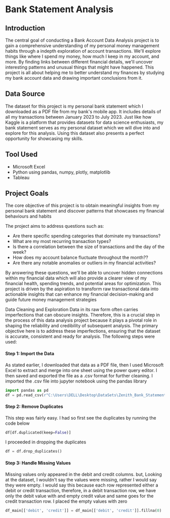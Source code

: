 # Bank Statement Analysis

## Introduction
The central goal of conducting a Bank Account Data Analysis project is to gain a comprehensive understanding of my personal money management habits through a indepth exploration of account transactions. We'll explore things like where I spend my money, how much I keep in my account, and more. By finding links between different financial details, we'll uncover interesting patterns and unusual things that might have happened. This project is all about helping me to better understand my finances by studying my bank account data and drawing important conclusions from it.


## Data Source
The dataset for this project is my personal bank statement which I downloaded as a PDF file from my bank's mobile app. It includes details of all my transactions between January 2023 to July 2023. Just like how Kaggle is a platform that provides datasets for data science enthusiasts, my bank statement serves as my personal dataset which we will dive into and explore for this analysis. Using this dataset also presents a perfect opportunity for showcasing my skills. 


## Tool Used 
* Microsoft Excel 
* Python using pandas, numpy, plotly, matplotlib
* Tableau 


## Project Goals
The core objective of this project is to obtain meaningful insights from my personal bank statement and discover patterns that showcases my financial behaviours and habits 

The project aims to address questions such as: 
* Are there specific spending categories that dominate my transactions?
* What are my most recurring transaction types?
* Is there a correlation between the size of transactions and the day of the week?
* How does my account balance fluctuate throughout the month??
* Are there any notable anomalies or outliers in my financial activities?

By answering these questions, we'll be able to uncover hidden connections within my financial data which will also provide a clearer view of my financial health, spending trends, and potential areas for optimization.  This project is driven by the aspiration to transform raw transactional data into actionable insights that can enhance my financial decision-making and guide future money management strategies 


Data Cleaning and Exploration 
Data in its raw form often carries imperfections that can obscure insights. Therefore, this is a crucial step in the process of this data analysis project because it plays a pivotal role in shaping the reliability and credibility of subsequent analysis. The primary objective here is to address these imperfections, ensuring that the dataset is accurate, consistent and ready for analysis. The following steps were used: 

#### Step 1: Import the Data
As stated earlier, I downloaded that data as a PDF file, then I used Microsoft Excel to extract and merge into one sheet using the power query editor. I then saved and exported the file as a .csv format for further cleaning. I imported the .csv file into jupyter notebook using the pandas library 

```python
import pandas as pd
df = pd.read_csv(r"C:\Users\DELL\Desktop\DataSets\Zenith_Bank_Statement.csv")
```

#### Step 2: Remove Duplicates 
This step was fairly easy. I had so first see the duplicates by running the code below
```python
df[df.duplicated(keep=False)]
```
I proceeded in dropping the duplicates
```python
df = df.drop_duplicates()
```

#### Step 3: Handle Missing Values
Missing values only appeared in the debit and credit columns. but, Looking at the dataset, I wouldn't say the values were missing, rather I would say they were empty. I would say this because each row represented either a debit or credit transaction, therefore, in a debit transaction row, we have only the debit value with and empty credit value and same goes for the credit transaction row.
I placed the empty values with zero
```python 
df_main[['debit', 'credit']] = df_main[['debit', 'credit']].fillna(0)
```
